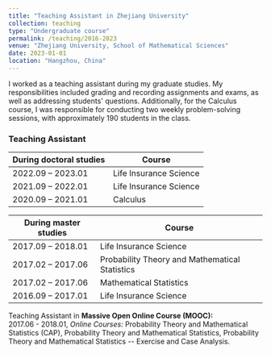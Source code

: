 ```yaml
---
title: "Teaching Assistant in Zhejiang University"
collection: teaching
type: "Undergraduate course"
permalink: /teaching/2016-2023
venue: "Zhejiang University, School of Mathematical Sciences"
date: 2023-01-01
location: "Hangzhou, China"
---
```


I worked as a teaching assistant during my graduate studies. My responsibilities included grading and recording assignments and exams, as well as addressing students' questions. Additionally, for the Calculus course, I was responsible for conducting two weekly problem-solving sessions, with approximately 190 students in the class.


### Teaching Assistant

| During doctoral studies  | Course |                                                              
| ------------------- | ------ | 
| 2022.09 – 2023.01   | Life Insurance Science  |  
| 2021.09 – 2022.01   | Life Insurance Science  |  
| 2020.09 – 2021.01   | Calculus   |  

| During master studies   | Course |                                                              
| ------------------- | ------ | 
| 2017.09 – 2018.01  | Life Insurance Science  | 
| 2017.02 – 2017.06  | Probability Theory and Mathematical Statistics  | 
| 2017.02 – 2017.06  | Mathematical Statistics  | 
| 2016.09 – 2017.01   | Life Insurance Science  |  

Teaching Assistant in **Massive Open Online Course (MOOC):**  
2017.06 - 2018.01, *Online Courses:* Probability Theory and Mathematical Statistics (CAP),  Probability Theory and Mathematical Statistics, Probability Theory and Mathematical Statistics -- Exercise and Case Analysis.
